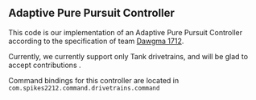 ## Adaptive Pure Pursuit Controller

This code is our implementation of an Adaptive Pure Pursuit Controller according to the specification of team [Dawgma 1712](https://www.chiefdelphi.com/t/paper-implementation-of-the-adaptive-pure-pursuit-controller/166552).

Currently, we currently support only Tank drivetrains, and will be glad to accept contributions . 

Command bindings for this controller are located in `com.spikes2212.command.drivetrains.command`
